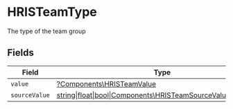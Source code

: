 # HRISTeamType

The type of the team group


## Fields

| Field                                                                                                          | Type                                                                                                           | Required                                                                                                       | Description                                                                                                    | Example                                                                                                        |
| -------------------------------------------------------------------------------------------------------------- | -------------------------------------------------------------------------------------------------------------- | -------------------------------------------------------------------------------------------------------------- | -------------------------------------------------------------------------------------------------------------- | -------------------------------------------------------------------------------------------------------------- |
| `value`                                                                                                        | [?Components\HRISTeamValue](../../Models/Components/HRISTeamValue.md)                                          | :heavy_minus_sign:                                                                                             | N/A                                                                                                            | team                                                                                                           |
| `sourceValue`                                                                                                  | [string\|float\|bool\|Components\HRISTeamSourceValue4\|array\|null](../../Models/Components/HRISTeamSourceValue.md) | :heavy_minus_sign:                                                                                             | N/A                                                                                                            |                                                                                                                |